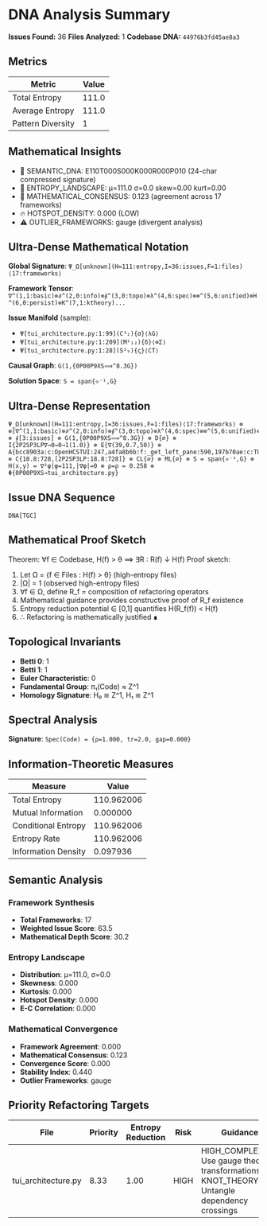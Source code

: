 # DNA Analysis Summary

**Issues Found:** 36
**Files Analyzed:** 1
**Codebase DNA:** `44976b3fd45ae8a3`

## Metrics

| Metric | Value |
|--------|-------|
| Total Entropy | 111.0 |
| Average Entropy | 111.0 |
| Pattern Diversity | 1 |

## Mathematical Insights

- 🧬 SEMANTIC_DNA: E110T000S000K000R000P010 (24-char compressed signature)
- 🌄 ENTROPY_LANDSCAPE: μ=111.0 σ=0.0 skew=0.00 kurt=0.00
- 🔬 MATHEMATICAL_CONSENSUS: 0.123 (agreement across 17 frameworks)
- 🔥 HOTSPOT_DENSITY: 0.000 (LOW)
- ⚠️  OUTLIER_FRAMEWORKS: gauge (divergent analysis)

## Ultra-Dense Mathematical Notation

**Global Signature**: `Ψ_Ω[unknown](H=111:entropy,I=36:issues,F=1:files)⟨17:frameworks⟩`

**Framework Tensor**: `∇^(1,1:basic)⊗∂^(2,0:info)⊗∮^(3,0:topo)⊗λ^(4,6:spec)⊗⊗^(5,6:unified)⊗H^(6,0:persist)⊗K^(7,1:ktheory)...`

**Issue Manifold** (sample):
- `Ψ[tui_architecture.py:1:99](C³₂){σ}⟨λG⟩`
- `Ψ[tui_architecture.py:1:209](M²₁₂){δ}⟨⊗Σ⟩`
- `Ψ[tui_architecture.py:1:28](S²₉){ς}⟨CT⟩`

**Causal Graph**: `G(1,{0P00P9XS⟹^8.3G})`

**Solution Space**: `S = span{⟡⁻¹,G}`

## Ultra-Dense Representation

```
Ψ_Ω[unknown](H=111:entropy,I=36:issues,F=1:files)⟨17:frameworks⟩ ⊗ ⊗[∇^(1,1:basic)⊗∂^(2,0:info)⊗∮^(3,0:topo)⊗λ^(4,6:spec)⊗⊗^(5,6:unified)⊗H^(6,0:persist)⊗K^(7,1:ktheory)⊗∞^(8,1:ultimate)⊗⟂^(9,0:percol)⊗Ω^(10,1:random)⊗G^(11,9:gauge)⊗S^(12,1:spin)⊗⟡^(13,0:knot)⊗M^(14,1:matroid)⊗C^(15,1:category)⊗T^(16,6:tropical)⊗Σ^(17,2:advanced)] ⊗ ∮[3:issues] ⊗ G(1,{0P00P9XS⟹^8.3G}) ⊗ D{∅} ⊗ I{2P2SP3LP∇→0→0→1(1.0)} ⊗ E{∇(39,0.7,50)} ⊗ A{bcc8903a:c:OpenHCSTUI:247,a4fa8b6b:f:_get_left_pane:590,197b70ae:c:TUIState:85,032c8700:f:_get_dual_step_func_editor_content:814,2605b5e4:f:_get_plate_config_editor_content:845,574b1a1a:f:shutdown_components:1014,ea143ab9:f:_check_components_initialized:1050,f5d27f7d:f:_create_root_container:401,05e3e30b:f:_get_left_pane_with_frame:491,1cc202c7:f:_get_pipeline_editor_content:758} ⊗ C{18.8:728,[2P2SP3LP:18.8:728]} ⊗ CL{∅} ⊗ ML{∅} ⊗ S = span{⟡⁻¹,G} ⊗ H(x,y) = ∇²φ|φ=111,|∇φ|=0 ⊗ ρ=ρ = 0.258 ⊗ Φ{0P00P9XS→tui_architecture.py}
```

## Issue DNA Sequence

```
DNA[TGC]
```

## Mathematical Proof Sketch

Theorem: ∀f ∈ Codebase, H(f) > θ ⟹ ∃R : R(f) ↓ H(f)
Proof sketch:
1. Let Ω = {f ∈ Files : H(f) > θ} (high-entropy files)
2. |Ω| = 1 (observed high-entropy files)
3. ∀f ∈ Ω, define R_f = composition of refactoring operators
4. Mathematical guidance provides constructive proof of R_f existence
5. Entropy reduction potential ∈ [0,1] quantifies H(R_f(f)) < H(f)
6. ∴ Refactoring is mathematically justified ∎

## Topological Invariants

- **Betti 0**: 1
- **Betti 1**: 1
- **Euler Characteristic**: 0
- **Fundamental Group**: π₁(Code) ≈ Z^1
- **Homology Signature**: H₀ ≅ Z^1, H₁ ≅ Z^1

## Spectral Analysis

**Signature**: `Spec(Code) = {ρ=1.000, tr=2.0, gap=0.000}`

## Information-Theoretic Measures

| Measure | Value |
|---------|-------|
| Total Entropy | 110.962006 |
| Mutual Information | 0.000000 |
| Conditional Entropy | 110.962006 |
| Entropy Rate | 110.962006 |
| Information Density | 0.097936 |

## Semantic Analysis

### Framework Synthesis
- **Total Frameworks**: 17
- **Weighted Issue Score**: 63.5
- **Mathematical Depth Score**: 30.2

### Entropy Landscape
- **Distribution**: μ=111.0, σ=0.0
- **Skewness**: 0.000
- **Kurtosis**: 0.000
- **Hotspot Density**: 0.000
- **E-C Correlation**: 0.000

### Mathematical Convergence
- **Framework Agreement**: 0.000
- **Mathematical Consensus**: 0.123
- **Convergence Score**: 0.000
- **Stability Index**: 0.440
- **Outlier Frameworks**: gauge

## Priority Refactoring Targets

| File | Priority | Entropy Reduction | Risk | Guidance |
|------|----------|-------------------|------|----------|
| tui_architecture.py | 8.33 | 1.00 | HIGH | HIGH_COMPLEXITY: Use gauge theory transformations, KNOT_THEORY: Untangle dependency crossings |
